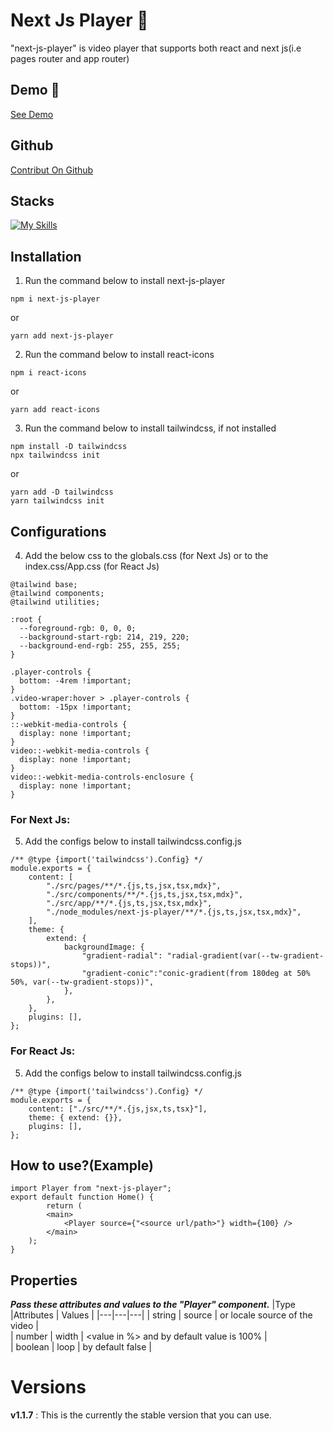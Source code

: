 # Next Js Player 🚀

"next-js-player" is video player that supports both react and next js(i.e pages router and app router)

## Demo 🔗

[See Demo](https://next-js-player.vercel.app/)

## Github

[Contribut On Github](https://github.com/ScreenTechnicals/next-js-player/)

## Stacks

[![My Skills](https://skillicons.dev/icons?i=html,css,tailwind,js,next,react)](https://skillicons.dev)

## Installation

1. Run the command below to install next-js-player

```
npm i next-js-player
```

or

```
yarn add next-js-player
```

2. Run the command below to install react-icons

```
npm i react-icons
```

or

```
yarn add react-icons
```

3. Run the command below to install tailwindcss, if not installed

```
npm install -D tailwindcss
npx tailwindcss init
```

or

```
yarn add -D tailwindcss
yarn tailwindcss init
```

## Configurations

4. Add the below css to the globals.css (for Next Js) or to the index.css/App.css (for React Js)

```
@tailwind base;
@tailwind components;
@tailwind utilities;

:root {
  --foreground-rgb: 0, 0, 0;
  --background-start-rgb: 214, 219, 220;
  --background-end-rgb: 255, 255, 255;
}

.player-controls {
  bottom: -4rem !important;
}
.video-wraper:hover > .player-controls {
  bottom: -15px !important;
}
::-webkit-media-controls {
  display: none !important;
}
video::-webkit-media-controls {
  display: none !important;
}
video::-webkit-media-controls-enclosure {
  display: none !important;
}
```

### For Next Js:

5. Add the configs below to install tailwindcss.config.js

```
/** @type {import('tailwindcss').Config} */
module.exports = {
    content: [
        "./src/pages/**/*.{js,ts,jsx,tsx,mdx}",
        "./src/components/**/*.{js,ts,jsx,tsx,mdx}",
        "./src/app/**/*.{js,ts,jsx,tsx,mdx}",
        "./node_modules/next-js-player/**/*.{js,ts,jsx,tsx,mdx}",
    ],
    theme: {
        extend: {
            backgroundImage: {
                "gradient-radial": "radial-gradient(var(--tw-gradient-stops))",
                "gradient-conic":"conic-gradient(from 180deg at 50% 50%, var(--tw-gradient-stops))",
            },
        },
    },
    plugins: [],
};
```

### For React Js:

5. Add the configs below to install tailwindcss.config.js

```
/** @type {import('tailwindcss').Config} */
module.exports = {
    content: ["./src/**/*.{js,jsx,ts,tsx}"],
    theme: { extend: {}},
    plugins: [],
};
```

## How to use?(Example)

```
import Player from "next-js-player";
export default function Home() {
        return (
        <main>
            <Player source={"<source url/path>"} width={100} />
        </main>
    );
}
```

## Properties

**_Pass these attributes and values to the "Player" component._**
|Type |Attributes | Values |
|---|---|---|
| string | source | <url> or locale source of the video |  
| number | width | <value in %> and by default value is 100% |  
| boolean | loop | by default false |

# Versions

**v1.1.7** : This is the currently the stable version that you can use.
